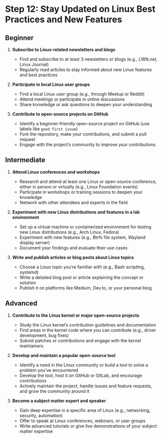 # Step 12: Stay Updated on Linux Best Practices and New Features

## Beginner

1. **Subscribe to Linux-related newsletters and blogs**
   - Find and subscribe to at least 3 newsletters or blogs (e.g., LWN.net, Linux Journal)
   - Regularly read articles to stay informed about new Linux features and best practices

2. **Participate in local Linux user groups**
   - Find a local Linux user group (e.g., through Meetup or Reddit)
   - Attend meetings or participate in online discussions
   - Share knowledge or ask questions to deepen your understanding

3. **Contribute to open-source projects on GitHub**
   - Identify a beginner-friendly open-source project on GitHub (use labels like `good first issue`)
   - Fork the repository, make your contributions, and submit a pull request
   - Engage with the project’s community to improve your contributions

## Intermediate

1. **Attend Linux conferences and workshops**
   - Research and attend at least one Linux or open-source conference, either in person or virtually (e.g., Linux Foundation events)
   - Participate in workshops or training sessions to deepen your knowledge
   - Network with other attendees and experts in the field

2. **Experiment with new Linux distributions and features in a lab environment**
   - Set up a virtual machine or containerized environment for testing new Linux distributions (e.g., Arch Linux, Fedora)
   - Experiment with new features (e.g., Btrfs file system, Wayland display server)
   - Document your findings and evaluate their use cases

3. **Write and publish articles or blog posts about Linux topics**
   - Choose a Linux topic you’re familiar with (e.g., Bash scripting, systemd)
   - Write a detailed blog post or article explaining the concept or solution
   - Publish it on platforms like Medium, Dev.to, or your personal blog

## Advanced

1. **Contribute to the Linux kernel or major open-source projects**
   - Study the Linux kernel’s contribution guidelines and documentation
   - Find areas in the kernel code where you can contribute (e.g., driver development, bug fixes)
   - Submit patches or contributions and engage with the kernel maintainers

2. **Develop and maintain a popular open-source tool**
   - Identify a need in the Linux community or build a tool to solve a problem you’ve encountered
   - Develop the tool, host it on GitHub or GitLab, and encourage contributions
   - Actively maintain the project, handle issues and feature requests, and grow the community around it

3. **Become a subject matter expert and speaker**
   - Gain deep expertise in a specific area of Linux (e.g., networking, security, automation)
   - Offer to speak at Linux conferences, webinars, or user groups
   - Write advanced tutorials or give live demonstrations of your subject matter expertise
